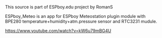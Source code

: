 This source is part of ESPboy.edu project by RomanS 

ESPboy_Meteo is an app for ESPboy Meteostation plugin module with BPE280 temperature+humidity+atm.pressure sensor and RTC3231 mudule. 

https://www.youtube.com/watch?v=kW6u79mBG4U
